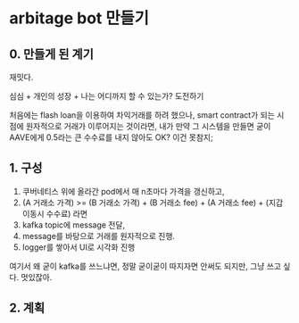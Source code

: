 # arbitage bot 만들기
## 0. 만들게 된 계기
재밋다.

심심 + 개인의 성장 + 나는 어디까지 할 수 있는가? 도전하기

처음에는 flash loan을 이용하여 차익거래를 하려 했으나, 
smart contract가 되는 시점에 원자적으로 거래가 이루어지는 것이라면,
내가 만약 그 시스템을 만들면 굳이 AAVE에게 0.5라는 큰 수수료를 내지 않아도 OK?
이건 못참지;

## 1. 구성
1. 쿠버네티스 위에 올라간 pod에서 매 n초마다 가격을 갱신하고,
2. (A 거래소 가격) >= (B 거래소 가격) + (B 거래소 fee) + (A 거래소 fee) + (지갑 이동시 수수료) 라면 
3. kafka topic에 message 전달,
4. message를 바탕으로 거래를 원자적으로 진행.
5. logger를 쌓아서 UI로 시각화 진행

여기서 왜 굳이 kafka를 쓰느냐면, 정말 굳이굳이 따지자면 안써도 되지만, 그냥 쓰고 싶다. 멋있잖아.

## 2. 계획
